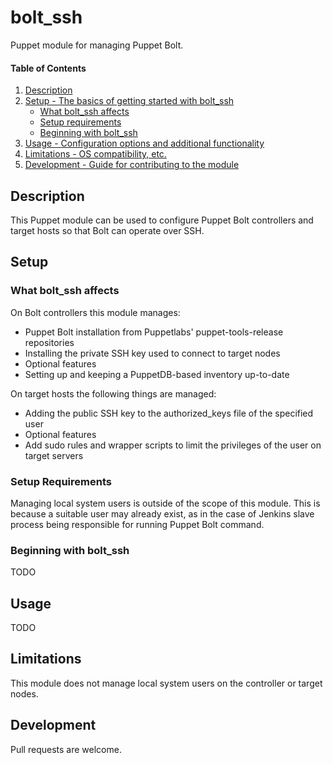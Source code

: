 # bolt_ssh

Puppet module for managing Puppet Bolt.

#### Table of Contents

1. [Description](#description)
2. [Setup - The basics of getting started with bolt_ssh](#setup)
    * [What bolt_ssh affects](#what-bolt_ssh-affects)
    * [Setup requirements](#setup-requirements)
    * [Beginning with bolt_ssh](#beginning-with-bolt_ssh)
3. [Usage - Configuration options and additional functionality](#usage)
4. [Limitations - OS compatibility, etc.](#limitations)
5. [Development - Guide for contributing to the module](#development)

## Description

This Puppet module can be used to configure Puppet Bolt controllers and target
hosts so that Bolt can operate over SSH.

## Setup

### What bolt_ssh affects

On Bolt controllers this module manages:

* Puppet Bolt installation from Puppetlabs' puppet-tools-release repositories
* Installing the private SSH key used to connect to target nodes
* Optional features
 * Setting up and keeping a PuppetDB-based inventory up-to-date

On target hosts the following things are managed:

* Adding the public SSH key to the authorized_keys file of the specified user
* Optional features
 * Add sudo rules and wrapper scripts to limit the privileges of the user on target servers

### Setup Requirements

Managing local system users is outside of the scope of this module. This is
because a suitable user may already exist, as in the case of Jenkins slave
process being responsible for running Puppet Bolt command.

### Beginning with bolt_ssh

TODO

## Usage

TODO

## Limitations

This module does not manage local system users on the controller or target nodes.

## Development

Pull requests are welcome.
